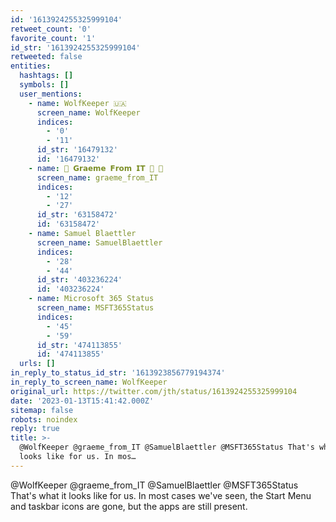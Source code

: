 ```yaml
---
id: '1613924255325999104'
retweet_count: '0'
favorite_count: '1'
id_str: '1613924255325999104'
retweeted: false
entities:
  hashtags: []
  symbols: []
  user_mentions:
    - name: WolfKeeper 🇺🇦
      screen_name: WolfKeeper
      indices:
        - '0'
        - '11'
      id_str: '16479132'
      id: '16479132'
    - name: 🦋 𝗚𝗿𝗮𝗲𝗺𝗲 𝗙𝗿𝗼𝗺 𝗜𝗧 🧵 🌹
      screen_name: graeme_from_IT
      indices:
        - '12'
        - '27'
      id_str: '63158472'
      id: '63158472'
    - name: Samuel Blaettler
      screen_name: SamuelBlaettler
      indices:
        - '28'
        - '44'
      id_str: '403236224'
      id: '403236224'
    - name: Microsoft 365 Status
      screen_name: MSFT365Status
      indices:
        - '45'
        - '59'
      id_str: '474113855'
      id: '474113855'
  urls: []
in_reply_to_status_id_str: '1613923856779194374'
in_reply_to_screen_name: WolfKeeper
original_url: https://twitter.com/jth/status/1613924255325999104
date: '2023-01-13T15:41:42.000Z'
sitemap: false
robots: noindex
reply: true
title: >-
  @WolfKeeper @graeme_from_IT @SamuelBlaettler @MSFT365Status That's what it
  looks like for us. In mos…
---
```


@WolfKeeper @graeme_from_IT @SamuelBlaettler @MSFT365Status That's what it looks like for us. In most cases we've seen, the Start Menu and taskbar icons are gone, but the apps are still present.